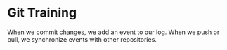 # Git Training

When we commit changes, we add an event to our log.
When we push or pull, we synchronize events with other repositories.